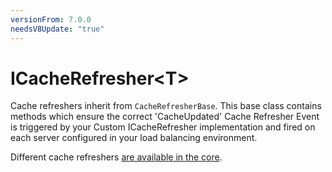 ```yaml
---
versionFrom: 7.0.0
needsV8Update: "true"
---
```


# ICacheRefresher&lt;T&gt;

Cache refreshers inherit from `CacheRefresherBase`. This base class contains methods which ensure the correct 'CacheUpdated' Cache Refresher Event is triggered by your Custom ICacheRefresher implementation and fired on each server configured in your load balancing environment.

Different cache refreshers [are available in the core](https://github.com/umbraco/Umbraco-CMS/tree/dev-v7/src/Umbraco.Web/Cache).